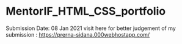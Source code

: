# MentorIF_HTML_CSS_portfolio
 Submission Date: 08 Jan 2021 
visit here for better judgement of my submission : https://prerna-sidana.000webhostapp.com/
